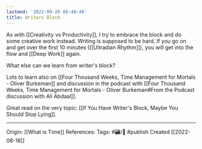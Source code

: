 ```yaml
---
lastmod: '2022-09-28 08:48:46'
title: Writers Block
---
```


As with [[Creativity vs Productivity]], I try to embrace the block and do some creative work instead. Writing is supposed to be hard. If you go on and get over the first 10 minutes ([[Ultradian Rhythm]]), you will get into the flow and [[Deep Work]] again.

What else can we learn from writer's block?  

Lots to learn also on [[Four Thousand Weeks, Time Management for Mortals - Oliver Burkeman]] and discussion in the podcast with [[Four Thousand Weeks, Time Management for Mortals - Oliver Burkeman#From the Podcast discussion with Ali Abdaal]].


Great read on the very topic: [[If You Have Writer's Block, Maybe You Should Stop Lying]].

---
Origin: [[What is Time]] 
References: 
Tags: #🗃/🌻 #publish 
Created [[2022-08-18]]